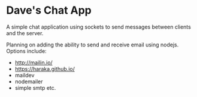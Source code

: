 Dave's Chat App
==============================

A simple chat application using sockets to send messages between clients and the server.

Planning on adding the ability to send and receive email using nodejs. Options include:
 - http://mailin.io/
 - https://haraka.github.io/
 - maildev
 - nodemailer
 - simple smtp etc.